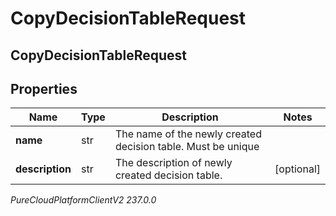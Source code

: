 # CopyDecisionTableRequest

## CopyDecisionTableRequest

## Properties

|Name | Type | Description | Notes|
|------------ | ------------- | ------------- | -------------|
| **name** | str | The name of the newly created decision table. Must be unique | |
| **description** | str | The description of newly created decision table. | [optional] |



_PureCloudPlatformClientV2 237.0.0_
